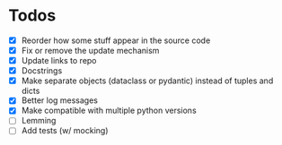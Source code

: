 # Todos

- [X] Reorder how some stuff appear in the source code
- [X] Fix or remove the update mechanism
- [X] Update links to repo
- [X] Docstrings
- [X] Make separate objects (dataclass or pydantic) instead of tuples and dicts
- [X] Better log messages
- [X] Make compatible with multiple python versions
- [ ] Lemming
- [ ] Add tests (w/ mocking)
